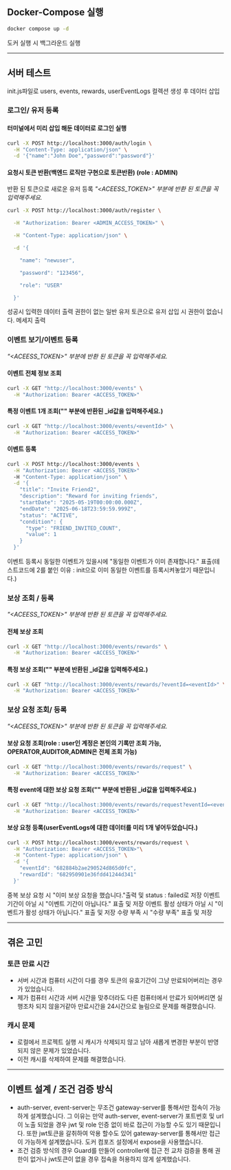 ## Docker-Compose 실행

```bash
docker compose up -d
```
도커 실행 시 백그라운드 실행

---
## 서버 테스트

init.js파일로 users, events, rewards, userEventLogs 컬렉션 생성 후 데이터 삽입


### 로그인/ 유저 등록

#### 터미널에서 미리 삽입 해둔 데이터로 로그인 실행

```bash
curl -X POST http://localhost:3000/auth/login \
  -H "Content-Type: application/json" \
  -d '{"name":"John Doe","password":"password"}'
```


#### 요청시 토큰 반환(백엔드 로직만 구현으로 토큰반환) (role : ADMIN)
반환 된 토큰으로 새로운 유저 등록
_"<ACEESS_TOKEN>" 부분에 반환 된 토큰을 꼭 입력해주세요._
```bash
curl -X POST http://localhost:3000/auth/register \

  -H "Authorization: Bearer <ADMIN_ACCESS_TOKEN>" \

  -H "Content-Type: application/json" \

  -d '{

    "name": "newuser",

    "password": "123456",

    "role": "USER"

  }'
```
성공시 입력한 데이터 출력
권한이 없는 일반 유저 토큰으로 유저 삽입 시 권한이 없습니다. 메세지 출력

### 이벤트 보기/이벤트 등록

_"<ACEESS_TOKEN>" 부분에 반환 된 토큰을 꼭 입력해주세요._

#### 이벤트 전체 정보 조회
```bash
curl -X GET "http://localhost:3000/events" \
  -H "Authorization: Bearer <ACCESS_TOKEN>"
```

#### 특정 이벤트 1개 조회("<eventId>" 부분에 반환된 _id값을 입력해주세요.)
```bash
curl -X GET "http://localhost:3000/events/<eventId>" \
  -H "Authorization: Bearer <ACCESS_TOKEN>"
```

#### 이벤트 등록

```bash
curl -X POST http://localhost:3000/events \
  -H "Authorization: Bearer <ACCESS_TOKEN>"
  -H "Content-Type: application/json" \
  -d '{
    "title": "Invite Friend2",
    "description": "Reward for inviting friends",
    "startDate": "2025-05-19T00:00:00.000Z",
    "endDate": "2025-06-18T23:59:59.999Z",
    "status": "ACTIVE",
    "condition": {
      "type": "FRIEND_INVITED_COUNT",
      "value": 1
    }
  }'

```
이벤트 등록시 동일한 이벤트가 있을시에 "동일한 이벤트가 이미 존재합니다." 표출(테스트코드에 2를 붙인 이유 : init으로 이미 동일한 이벤트를 등록시켜놓았기 때문입니다.)


### 보상 조회 / 등록

_"<ACEESS_TOKEN>" 부분에 반환 된 토큰을 꼭 입력해주세요._

#### 전체 보상 조회
```bash
curl -X GET "http://localhost:3000/events/rewards" \
  -H "Authorization: Bearer <ACCESS_TOKEN>"
```

#### 특정 보상 조회("<eventId>" 부분에 반환된 _id값을 입력해주세요.)
```bash
curl -X GET "http://localhost:3000/events/rewards/?eventId=<eventId>" \
  -H "Authorization: Bearer <ACCESS_TOKEN>"
```

### 보상 요청 조회/ 등록

_"<ACEESS_TOKEN>" 부분에 반환 된 토큰을 꼭 입력해주세요._

#### 보상 요청 조회(role : user인 계정은 본인의 기록만 조회 가능, OPERATOR,AUDITOR,ADMIN은 전체 조회 가능)
```bash
curl -X GET "http://localhost:3000/events/rewards/request" \
  -H "Authorization: Bearer <ACCESS_TOKEN>"
```

#### 특정 event에 대한 보상 요청 조회("<eventId>" 부분에 반환된 _id값을 입력해주세요.)
```bash
curl -X GET "http://localhost:3000/events/rewards/request?eventId=<eventId>" \
  -H "Authorization: Bearer <ACCESS_TOKEN>"
```

#### 보상 요청 등록(userEventLogs에 대한 데이터를 미리 1개 넣어두었습니다.)
```bash
curl -X POST http://localhost:3000/events/rewards/request \
  -H "Authorization: Bearer <ACCESS_TOKEN>"\
  -H "Content-Type: application/json" \
  -d '{
    "eventId": "682884b2ae290524d865d0fc",
    "rewardId": "682950901e36fdd41244d341"
  }'
```
중복 보상 요청 시 "이미 보상 요청을 했습니다."출력 및 status : failed로 저장
이벤트 기간이 아닐 시 "이벤트 기간이 아닙니다." 표출 및 저장
이벤트 활성 상태가 아닐 시 "이벤트가 활성 상태가 아닙니다." 표출 및 저장
수량 부족 시 "수량 부족" 표출 및 저장

---

## 겪은 고민

### 토큰 만료 시간
- 서버 시간과 컴퓨터 시간이 다를 경우 토큰의 유효기간이 그냥 만료되어버리는 경우가 있었습니다.
- 제가 컴퓨터 시간과 서버 시간을 맞추더라도 다른 컴퓨터에서 만료가 되어버리면 실행조차 되지 않을거같아 만료시간을 24시간으로 늘림으로 문제를 해결했습니다.

### 캐시 문제
- 로컬에서 프로젝트 실행 시 캐시가 삭제되지 않고 남아 새롭게 변경한 부분이 반영되지 않은 문제가 있었습니다.
- 이전 캐시를 삭제하여 문제를 해결했습니다.

---

## 이벤트 설계 / 조건 검증 방식
- auth-server, event-server는 무조건 gateway-server를 통해서만 접속이 가능하게 설계했습니다. 그 이유는 만약 auth-server, event-server가 포트번호 및 url이 노출 되었을 경우 jwt 및 role 인증 없이 바로 접근이 가능할 수도 있기 때문입니다. 또한 jwt토큰을 갈취하여 악용 할수도 있어 gateway-server를 통해서만 접근이 가능하게 설계했습니다. 도커 컴포즈 설정에서 expose을 사용했습니다.
- 조건 검증 방식의 경우 Guard를 만들어 controller에 접근 전 교차 검증을 통해 권한이 없거나 jwt토큰이 없을 경우 접속을 허용하지 않게 설계했습니다.
